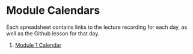 # Module Calendars

Each spreadsheet contains links to the lecture recording for each day, as well as the Github lesson for that day.

1. [Module 1 Calendar](https://docs.google.com/spreadsheets/d/1ggXPZxY1EEXe0g9n-q19PkgXdqTtJont6BWA0yQjLwA/edit#gid=764700343)